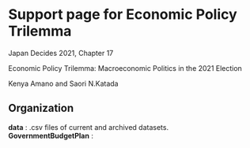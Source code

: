 # Support page for Economic Policy Trilemma

Japan Decides 2021, Chapter 17

Economic Policy Trilemma: Macroeconomic Politics in the 2021 Election

Kenya Amano and Saori N.Katada



## Organization
**data** : .csv files of current and archived datasets.  
**GovernmentBudgetPlan** :  
